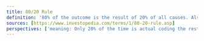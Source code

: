 ```yaml
---
title: 80/20 Rule
definition: '80% of the outcome is the result of 20% of all causes. Also known as the Pareto Principle'
sources: [https://www.investopedia.com/terms/1/80-20-rule.asp]
perspectives: ['meaning: Only 20% of the time is actual coding the rest is thinking. Role: Programmer', 'meaning: 80% of the employees are slacking. Role: Manager']
---
```

